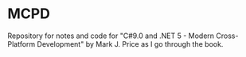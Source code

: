# MCPD
Repository for notes and code for "C#9.0 and .NET 5 - Modern Cross-Platform Development" by Mark J. Price as I go through the book.
